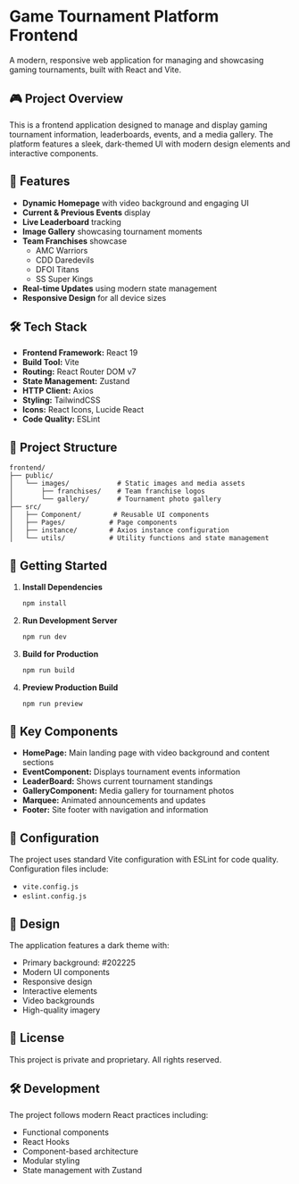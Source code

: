 # Game Tournament Platform Frontend

A modern, responsive web application for managing and showcasing gaming tournaments, built with React and Vite.

## 🎮 Project Overview

This is a frontend application designed to manage and display gaming tournament information, leaderboards, events, and a media gallery. The platform features a sleek, dark-themed UI with modern design elements and interactive components.

## 🚀 Features

- **Dynamic Homepage** with video background and engaging UI
- **Current & Previous Events** display
- **Live Leaderboard** tracking
- **Image Gallery** showcasing tournament moments
- **Team Franchises** showcase
  - AMC Warriors
  - CDD Daredevils
  - DFOI Titans
  - SS Super Kings
- **Real-time Updates** using modern state management
- **Responsive Design** for all device sizes

## 🛠️ Tech Stack

- **Frontend Framework:** React 19
- **Build Tool:** Vite
- **Routing:** React Router DOM v7
- **State Management:** Zustand
- **HTTP Client:** Axios
- **Styling:** TailwindCSS
- **Icons:** React Icons, Lucide React
- **Code Quality:** ESLint

## 📁 Project Structure

```
frontend/
├── public/
│   └── images/            # Static images and media assets
│       ├── franchises/    # Team franchise logos
│       └── gallery/       # Tournament photo gallery
├── src/
│   ├── Component/        # Reusable UI components
│   ├── Pages/           # Page components
│   ├── instance/        # Axios instance configuration
│   └── utils/           # Utility functions and state management
```

## 🚀 Getting Started

1. **Install Dependencies**

   ```bash
   npm install
   ```

2. **Run Development Server**

   ```bash
   npm run dev
   ```

3. **Build for Production**

   ```bash
   npm run build
   ```

4. **Preview Production Build**
   ```bash
   npm run preview
   ```

## 🧩 Key Components

- **HomePage:** Main landing page with video background and content sections
- **EventComponent:** Displays tournament events information
- **LeaderBoard:** Shows current tournament standings
- **GalleryComponent:** Media gallery for tournament photos
- **Marquee:** Animated announcements and updates
- **Footer:** Site footer with navigation and information

## 🔧 Configuration

The project uses standard Vite configuration with ESLint for code quality. Configuration files include:

- `vite.config.js`
- `eslint.config.js`

## 🎨 Design

The application features a dark theme with:

- Primary background: #202225
- Modern UI components
- Responsive design
- Interactive elements
- Video backgrounds
- High-quality imagery

## 📝 License

This project is private and proprietary. All rights reserved.

## 🛠️ Development

The project follows modern React practices including:

- Functional components
- React Hooks
- Component-based architecture
- Modular styling
- State management with Zustand
